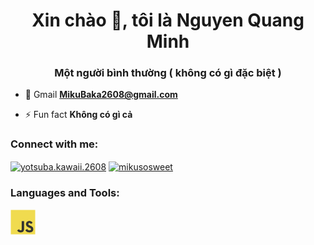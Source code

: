 <h1 align="center">Xin chào 👋, tôi là Nguyen Quang Minh</h1>
<h3 align="center">Một người bình thường ( không có gì đặc biệt )</h3>

- 📧 Gmail **MikuBaka2608@gmail.com**

- ⚡ Fun fact **Không có gì cả**

<h3 align="left">Connect with me:</h3>
<p align="left">
<a href="https://fb.com/yotsuba.kawaii.2608" target="blank"><img align="center" src="https://raw.githubusercontent.com/rahuldkjain/github-profile-readme-generator/master/src/images/icons/Social/facebook.svg" alt="yotsuba.kawaii.2608" height="30" width="40" /></a>
<a href="https://instagram.com/mikusosweet" target="blank"><img align="center" src="https://raw.githubusercontent.com/rahuldkjain/github-profile-readme-generator/master/src/images/icons/Social/instagram.svg" alt="mikusosweet" height="30" width="40" /></a>
</p>

<h3 align="left">Languages and Tools:</h3>
<p align="left"> <a href="https://developer.mozilla.org/en-US/docs/Web/JavaScript" target="_blank" rel="noreferrer"> <img src="https://raw.githubusercontent.com/devicons/devicon/master/icons/javascript/javascript-original.svg" alt="javascript" width="40" height="40"/> </a> </p>
